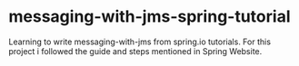 # messaging-with-jms-spring-tutorial
Learning to write messaging-with-jms from spring.io tutorials. 
For this project i followed the guide and steps mentioned in Spring Website.

